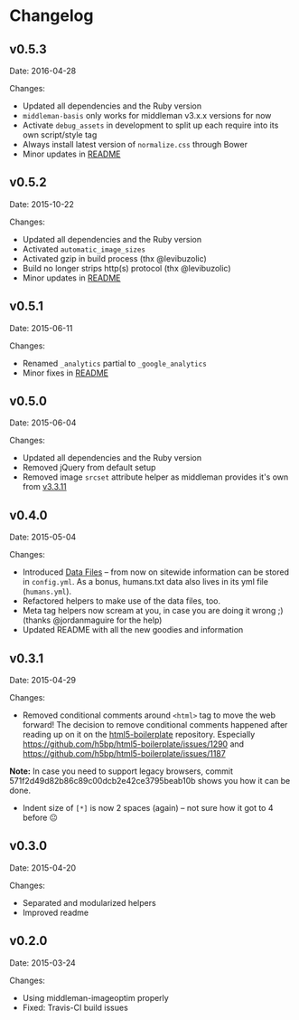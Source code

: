# Changelog

## v0.5.3

Date: 2016-04-28

Changes:
  - Updated all dependencies and the Ruby version
  - `middleman-basis` only works for middleman v3.x.x versions for now
  - Activate `debug_assets` in development to split up each require into its own script/style tag
  - Always install latest version of `normalize.css` through Bower
  - Minor updates in [README](README.md)

## v0.5.2

Date: 2015-10-22

Changes:
  - Updated all dependencies and the Ruby version
  - Activated `automatic_image_sizes`
  - Activated gzip in build process (thx @levibuzolic)
  - Build no longer strips http(s) protocol (thx @levibuzolic)
  - Minor updates in [README](README.md)

## v0.5.1

Date: 2015-06-11

Changes:
  - Renamed `_analytics` partial to `_google_analytics`
  - Minor fixes in [README](README.md)

## v0.5.0

Date: 2015-06-04

Changes:
  - Updated all dependencies and the Ruby version
  - Removed jQuery from default setup
  - Removed image `srcset` attribute helper as middleman provides it's own from [v3.3.11](https://github.com/middleman/middleman/blob/v3-stable/CHANGELOG.md#3311)

## v0.4.0

Date: 2015-05-04

Changes:
  - Introduced [Data Files](https://middlemanapp.com/advanced/data_files/) – from now on sitewide information can be stored in `config.yml`. As a bonus, humans.txt data also lives in its yml file (`humans.yml`).
  - Refactored helpers to make use of the data files, too.
  - Meta tag helpers now scream at you, in case you are doing it wrong ;) (thanks @jordanmaguire for the help)
  - Updated README with all the new goodies and information

## v0.3.1

Date: 2015-04-29

Changes:
  - Removed conditional comments around `<html>` tag to move the web forward! The decision to remove conditional comments happened after reading up on it on the [html5-boilerplate](https://github.com/h5bp/html5-boilerplate) repository. Especially https://github.com/h5bp/html5-boilerplate/issues/1290 and https://github.com/h5bp/html5-boilerplate/issues/1187

  **Note:** In case you need to support legacy browsers, commit 571f2d49d82b86c89c00dcb2e42ce3795beab10b shows you how it can be done.
  - Indent size of `[*]` is now 2 spaces (again) – not sure how it got to 4 before :neutral_face:

## v0.3.0

Date: 2015-04-20

Changes:
  - Separated and modularized helpers
  - Improved readme

## v0.2.0

Date: 2015-03-24

Changes:
  - Using middleman-imageoptim properly
  - Fixed: Travis-CI build issues
